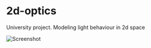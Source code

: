# 2d-optics
University project. Modeling light behaviour in 2d space

![Screenshot](https://user-images.githubusercontent.com/43788886/177203715-e13d78f6-7d54-407f-840a-abceb3f91a07.png)
